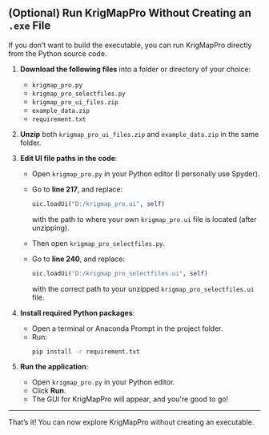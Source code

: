 

## (Optional) Run KrigMapPro Without Creating an `.exe` File

If you don’t want to build the executable, you can run KrigMapPro directly from the Python source code.


1. **Download the following files** into a folder or directory of your choice:
   - `krigmap_pro.py`
   - `krigmap_pro_selectfiles.py`
   - `krigmap_pro_ui_files.zip`
   - `example_data.zip`
   - `requirement.txt`

2. **Unzip** both `krigmap_pro_ui_files.zip` and `example_data.zip` in the same folder.

3. **Edit UI file paths in the code**:
   - Open `krigmap_pro.py` in your Python editor (I personally use Spyder).
   - Go to **line 217**, and replace:
     ```python
     uic.loadUi("D:/krigmap_pro.ui", self)
     ```
     with the path to where your own `krigmap_pro.ui` file is located (after unzipping).

   - Then open `krigmap_pro_selectfiles.py`.
   - Go to **line 240**, and replace:
     ```python
     uic.loadUi("D:/krigmap_pro_selectfiles.ui", self)
     ```
     with the correct path to your unzipped `krigmap_pro_selectfiles.ui` file.

4. **Install required Python packages**:
   - Open a terminal or Anaconda Prompt in the project folder.
   - Run:
     ```bash
     pip install -r requirement.txt
     ```

5. **Run the application**:
   - Open `krigmap_pro.py` in your Python editor.
   - Click **Run**.
   - The GUI for KrigMapPro will appear, and you're good to go!

---

That’s it! You can now explore KrigMapPro without creating an executable.



